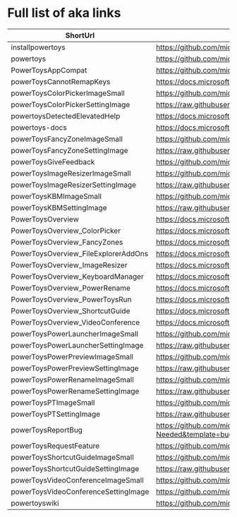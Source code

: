 # Full list of aka links

| ShortUrl | TargetUrl |
|----------|----------|
| installpowertoys | https://github.com/microsoft/PowerToys/releases/latest |
| powertoys | https://github.com/microsoft/PowerToys |
| PowerToysAppCompat | https://github.com/microsoft/PowerToys/wiki/Application-Compatibility |
| powerToysCannotRemapKeys | https://docs.microsoft.com/windows/powertoys/keyboard-manager#keys-that-cannot-be-remapped |
| powerToysColorPickerImageSmall | https://github.com/microsoft/PowerToys/wiki/images/overview/ColorPicker_small.png |
| powerToysColorPickerSettingImage | https://raw.githubusercontent.com/microsoft/PowerToys/main/doc/images/overview/ColorPicker_large.png |
| powertoysDetectedElevatedHelp | https://docs.microsoft.com/windows/powertoys/administrator |
| powertoys-docs | https://docs.microsoft.com/windows/powertoys/?WT.mc_id=twitter-0000-docsmsft |
| powerToysFancyZoneImageSmall | https://github.com/microsoft/PowerToys/wiki/images/overview/FancyZones_small.png |
| powerToysFancyZoneSettingImage | https://raw.githubusercontent.com/microsoft/PowerToys/main/doc/images/overview/FancyZones_large.png |
| powerToysGiveFeedback | https://github.com/microsoft/PowerToys/issues |
| powerToysImageResizerImageSmall | https://github.com/microsoft/PowerToys/wiki/images/overview/ImageResizer_small.png |
| powerToysImageResizerSettingImage | https://raw.githubusercontent.com/microsoft/PowerToys/main/doc/images/overview/ImageResizer_large.png |
| powerToysKBMImageSmall | https://github.com/microsoft/PowerToys/wiki/images/overview/KBM_small.png |
| powerToysKBMSettingImage | https://raw.githubusercontent.com/microsoft/PowerToys/main/doc/images/overview/KBM_large.png |
| PowerToysOverview | https://docs.microsoft.com/windows/powertoys/ |
| PowerToysOverview_ColorPicker | https://docs.microsoft.com/windows/powertoys/color-picker |
| PowerToysOverview_FancyZones | https://docs.microsoft.com/windows/powertoys/fancyzones |
| PowerToysOverview_FileExplorerAddOns | https://docs.microsoft.com/windows/powertoys/file-explorer |
| PowerToysOverview_ImageResizer | https://docs.microsoft.com/windows/powertoys/image-resizer |
| PowerToysOverview_KeyboardManager | https://docs.microsoft.com/windows/powertoys/keyboard-manager |
| PowerToysOverview_PowerRename | https://docs.microsoft.com/windows/powertoys/powerrename |
| PowerToysOverview_PowerToysRun | https://docs.microsoft.com/windows/powertoys/run |
| PowerToysOverview_ShortcutGuide | https://docs.microsoft.com/windows/powertoys/shortcut-guide |
| PowerToysOverview_VideoConference | https://docs.microsoft.com/windows/powertoys/video-conference-mute |
| powerToysPowerLauncherImageSmall | https://github.com/microsoft/PowerToys/wiki/images/overview/PowerLauncher_small.png |
| powerToysPowerLauncherSettingImage | https://raw.githubusercontent.com/microsoft/PowerToys/main/doc/images/overview/PowerLauncher_large.png |
| powerToysPowerPreviewImageSmall | https://github.com/microsoft/PowerToys/wiki/images/overview/PowerPreview_small.png |
| powerToysPowerPreviewSettingImage | https://raw.githubusercontent.com/microsoft/PowerToys/main/doc/images/overview/PowerPreview_large.png |
| powerToysPowerRenameImageSmall | https://github.com/microsoft/PowerToys/wiki/images/overview/PowerRename_small.png |
| powerToysPowerRenameSettingImage | https://raw.githubusercontent.com/microsoft/PowerToys/main/doc/images/overview/PowerRename_large.png |
| powerToysPTImageSmall | https://github.com/microsoft/PowerToys/wiki/images/overview/PT_small.png |
| powerToysPTSettingImage | https://raw.githubusercontent.com/microsoft/PowerToys/main/doc/images/overview/PT_large.png |
| powerToysReportBug | https://github.com/microsoft/PowerToys/issues/new?assignees=&labels=Issue-Bug%2CTriage-Needed&template=bug_report.yml&title= |
| powerToysRequestFeature | https://github.com/microsoft/PowerToys/issues/new?assignees=&labels=&template=feature_request.md&title= |
| powerToysShortcutGuideImageSmall | https://github.com/microsoft/PowerToys/wiki/images/overview/ShortcutGuide_small.png |
| powerToysShortcutGuideSettingImage | https://raw.githubusercontent.com/microsoft/PowerToys/main/doc/images/overview/ShortcutGuide_large.png |
| powerToysVideoConferenceImageSmall | https://github.com/microsoft/PowerToys/wiki/images/overview/VideoConference_small.png |
| powerToysVideoConferenceSettingImage | https://github.com/microsoft/PowerToys/wiki/images/overview/VideoConference_large.png |
| powertoyswiki | https://github.com/microsoft/PowerToys/wiki |
